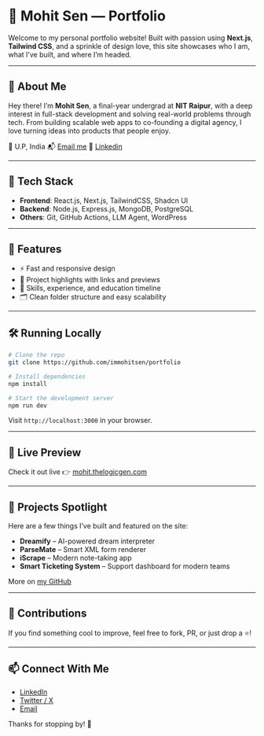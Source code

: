 # 🚀 Mohit Sen — Portfolio

Welcome to my personal portfolio website! Built with passion using **Next.js**, **Tailwind CSS**, and a sprinkle of design love, this site showcases who I am, what I’ve built, and where I’m headed.

---

## 🌟 About Me

Hey there! I’m **Mohit Sen**, a final-year undergrad at **NIT Raipur**, with a deep interest in full-stack development and solving real-world problems through tech. From building scalable web apps to co-founding a digital agency, I love turning ideas into products that people enjoy.

📍 U.P, India
📬 [Email me](mailto:senmohit9005@gmail.com)
🔗 [Linkedin](https://www.linkedin.com/in/immohitsen/)

---

## 🧰 Tech Stack

* **Frontend**: React.js, Next.js, TailwindCSS, Shadcn UI
* **Backend**: Node.js, Express.js, MongoDB, PostgreSQL
* **Others**: Git, GitHub Actions, LLM Agent, WordPress

---

## 📁 Features

* ⚡️ Fast and responsive design
* 🎯 Project highlights with links and previews
* 🧠 Skills, experience, and education timeline
* 🗂 Clean folder structure and easy scalability

---

## 🛠️ Running Locally

```bash
# Clone the repo
git clone https://github.com/immohitsen/portfolio

# Install dependencies
npm install

# Start the development server
npm run dev
```

Visit `http://localhost:3000` in your browser.

---

## 🔗 Live Preview

Check it out live 👉 [mohit.thelogicgen.com](https://mohit.thelogicgen.com)

---

## 📌 Projects Spotlight

Here are a few things I’ve built and featured on the site:

* **Dreamify** – AI-powered dream interpreter
* **ParseMate** – Smart XML form renderer
* **iScrape** – Modern note-taking app
* **Smart Ticketing System** – Support dashboard for modern teams

More on [my GitHub](https://github.com/immohitsen)

---

## 🤝 Contributions

If you find something cool to improve, feel free to fork, PR, or just drop a ⭐️!

---

## 📫 Connect With Me

* [LinkedIn](https://www.linkedin.com/in/immohitsen/)
* [Twitter / X](https://x.com/immohitsen)
* [Email](mailto:senmohit9005@gmail.com)

Thanks for stopping by! 🙌
